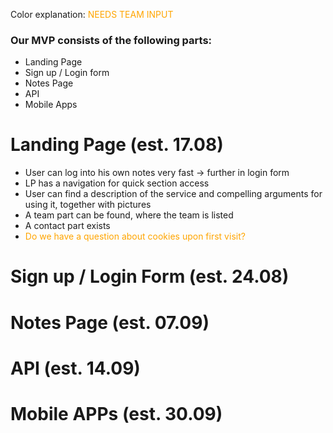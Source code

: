 
Color explanation: <span style="color:orange">NEEDS TEAM INPUT</span>

### Our MVP consists of the following parts:

* Landing Page
* Sign up / Login form
* Notes Page
* API
* Mobile Apps

# Landing Page (est. 17.08)

* User can log into his own notes very fast → further in login form
* LP has a navigation for quick section access
* User can find a description of the service and compelling arguments for using it, together with pictures
* A team part can be found, where the team is listed
* A contact part exists
* <span style="color:orange">Do we have a question about cookies upon first visit?</span>

# Sign up / Login Form (est. 24.08)

# Notes Page (est. 07.09)

# API (est. 14.09)

# Mobile APPs (est. 30.09)
